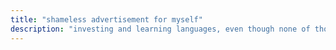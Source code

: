 ```yaml
---
title: "shameless advertisement for myself"
description: "investing and learning languages, even though none of those are my actual occupation."
---
```

